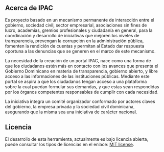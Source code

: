 ## Acerca de IPAC

Es proyecto basado en un mecanismo permanente de interacción entre el gobierno, sociedad civil, sector empresarial, asociaciones sin fines de lucro, academias, gremios profesionales y ciudadanía en general, para la coordinación y desarrollo de iniciativas que mejoren los niveles de transparencia, prevengan la corrupción en la administración pública, fomenten la rendición de cuentas y permitan al Estado dar respuesta oportuna a las denuncias que se generen en el marco de este mecanismo.

La necesidad de la creación de un portal IPAC, nace como una forma de que los ciudadanos estén más en contacto con los avances que presenta el Gobierno Dominicano en materia de transparencia, gobierno abierto, y libre acceso a las informaciones de las instituciones públicas. Mediante este portal se aspira a que los ciudadanos tengan acceso a una plataforma sobre la cual puedan formular sus demandas, y que estas sean respondidas por los órganos competentes responsables de cumplir con cada necesidad.

La iniciativa integra un comité organizador conformado por actores claves del gobierno, la empresa privada y la sociedad civil dominicana, asegurando que la misma sea una iniciativa de carácter nacional.

## Licencia

El desarrollo de esta herramienta, actualmente es bajo licencia abierta, puede consultar los tipos de licencias en el enlace: [MIT license](http://opensource.org/licenses/MIT).
